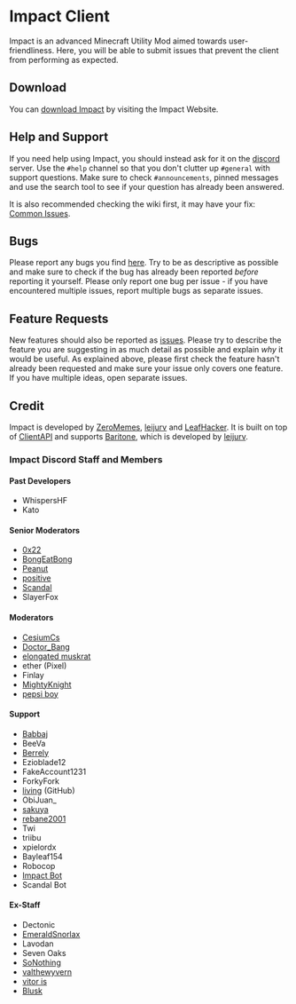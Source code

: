 # Impact Client

Impact is an advanced Minecraft Utility Mod aimed towards user-friendliness.
Here, you will be able to submit issues that prevent the client from performing as expected.

## Download

You can [download Impact][download] by visiting the Impact Website.

## Help and Support

If you need help using Impact, you should instead ask for it on the [discord] server. Use the `#help` channel so that you don't clutter up `#general` with support questions. Make sure to check `#announcements`, pinned messages and use the search tool to see if your question has already been answered.

It is also recommended checking the wiki first, it may have your fix:
[Common Issues][Common Issues].

## Bugs

Please report any bugs you find [here][issues]. Try to be as descriptive as possible and make sure to check if the bug has already been reported _before_ reporting it yourself. Please only report one bug per issue - if you have encountered multiple issues, report multiple bugs as separate issues.

## Feature Requests

New features should also be reported as [issues]. Please try to describe the feature you are suggesting in as much detail as possible and explain _why_ it would be useful. As explained above, please first check the feature hasn't already been requested and make sure your issue only covers one feature. If you have multiple ideas, open separate issues.

## Credit

Impact is developed by [ZeroMemes], [leijurv] and [LeafHacker]. It is built on top of [ClientAPI] and supports [Baritone], which is developed by [leijurv].

### Impact Discord Staff and Members

#### Past Developers

* WhispersHF
* Kato


#### Senior Moderators

* [0x22]
* [BongEatBong]
* [Peanut]
* [positive]
* [Scandal]
* SlayerFox


#### Moderators

* [CesiumCs]
* [Doctor_Bang]
* [elongated muskrat]
* ether (Pixel)
* Finlay
* [MightyKnight]
* [pepsi boy]


#### Support

* [Babbaj]
* BeeVa
* [Berrely]
* Ezioblade12
* FakeAccount1231
* ForkyFork
* [living] (GitHub)
* ObiJuan_
* [sakuya]
* [rebane2001]
* Twi
* triibu
* xpielordx
* Bayleaf154
* Robocop
* [Impact Bot]
* Scandal Bot


#### Ex-Staff

* Dectonic
* [EmeraldSnorlax]
* Lavodan
* Seven Oaks
* [SoNothing]
* [valthewyvern]
* [vitor is]
* [Blusk]

<!-- External links -->
[discord]: https://discord.gg/YFhR2Ab
[download]: https://impactdevelopment.github.io/#download
[website]: https://impactdevelopment.github.io

<!-- GitHub links -->
[Baritone]: https://github.com/cabaletta/baritone
[ClientAPI]: https://github.com/ImpactDevelopment/ClientAPI
[issues]: https://github.com/ImpactDevelopment/ImpactClient/issues
[Common Issues]: https://github.com/ImpactDevelopment/ImpactIssues/wiki/Common-Issues-FAQ
[Impact Bot]: https://github.com/ImpactDevelopment/ImpactBot

<!-- Profiles -->

[LeafHacker]: https://github.com/LeafHacker
[leijurv]: https://github.com/leijurv
[ZeroMemes]: https://github.com/ZeroMemes

[0x22]: https://github.com/0-x-2-2
[BadDev (StijnSimons)]: https://github.com/StijnSimons
[Cerbiac Kerberos]: https://github.com/Cerbiac
[EmeraldSnorlax]: https://github.com/EmeraldSnorlax
[MagicStar]: https://github.com/MagicStarIsntGay
[MightyKnight]: https://github.com/MightyKnight
[Peanut]: https://github.com/zPeanut
[positive]: https://github.com/hugohindi
[Scandal]: https://github.com/ScanmanTM
[SuperOP535]: https://github.com/SuperOP535
[vitor is]: https://github.com/VitorISs
[valthewyvern]: https://github.com/valthewyvern
[BongEatBong]: https://github.com/BongEatBong
[living]: https://github.com/l1ving
[CesiumCs]: https://github.com/CesiumCs
[Berrely]: https://github.com/berrely
[SoNothing]: https://github.com/SoNothingMC
[pepsi boy]: https://github.com/pepsilord420
[elongated muskrat]: https://github.com/elonmusksama
[sakuya]: https://github.com/original
[babbaj]: https://github.com/babbaj
[rebane2001]: https://github.com/rebane2001
[Blusk]: https://github.com/Bluskript
[Doctor_Bang]: https://github.com/DoctorBang
